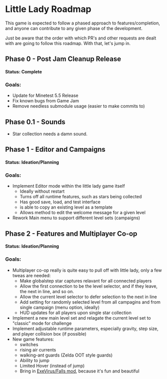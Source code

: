 # Little Lady Roadmap

This game is expected to follow a phased approach to features/completion, and anyone can contribute to any given phase of the development. 

Just be aware that the order with which PR's and other requests are dealt with are going to follow this roadmap. With that, let's jump in.

## Phase 0 - Post Jam Cleanup Release
#### Status: **Complete**

### Goals:
- Update for Minetest 5.5 Release
- Fix known bugs from Game Jam
- Remove needless submodule usage (easier to make commits to)

## Phase 0.1 - Sounds
- Star collection needs a damn sound.

## Phase 1 - Editor and Campaigns 
#### Status: **Ideation/Planning**

### Goals:
- Implement Editor mode within the little lady game itself
    - Ideally without restart
    - Turns off all runtime features, such as stars being collected
    - Has good save, load, and test interface
    - is able to copy an existing level as a template
    - Allows method to edit the welcome message for a given level
- Rework Main menu to support different level sets (campaigns)

## Phase 2 - Features and Multiplayer Co-op
#### Status: **Ideation/Planning**
### Goals:
- Multiplayer co-op really is quite easy to pull off with little lady, only a few tweas are needed:
    - Make globalstep star captures relavant for all connected players
    - Allow the first connection to be the level selector, and if they leave, the next in line, and so on.
    - Allow the current level selector to defer selection to the next in line
    - Add setting for randomly selected level from all campagins and from single campaign (menu option, ideally)
    - HUD updates for all players upon single star collection
- Implement a new main level set and relagate the current level set to "classic" mode for challenge
- Implement adjustable runtime parameters, especially gravity, step size, and player collision box (if possible)
- New game features: 
    - switches
    - rising air currents
    - walking-ant guards (Zelda OOT style guards)
    - Ability to jump
    - Limited Hover (instead of jump)
    - Bring in [ExeVirus/Falls mod](https://github.com/ExeVirus/falls), because it's fun and beautiful